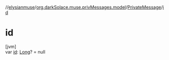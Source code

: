 //[elysianmuse](../../../index.md)/[org.darkSolace.muse.privMessages.model](../index.md)/[PrivateMessage](index.md)/[id](id.md)

# id

[jvm]\
var [id](id.md): [Long](https://kotlinlang.org/api/latest/jvm/stdlib/kotlin/-long/index.html)? = null
